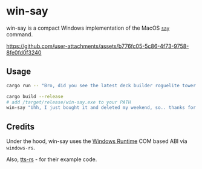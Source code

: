 # win-say

win-say is a compact Windows implementation of the MacOS [`say`](https://ss64.com/mac/say.html) command.

https://github.com/user-attachments/assets/b776fc05-5c86-4f73-9758-8fe0fd0f3240

## Usage

```bash
cargo run -- "Bro, did you see the latest deck builder roguelite tower defense tetris mazing game? It's kind of sick"

cargo build --release
# add /target/release/win-say.exe to your PATH
win-say "Uhh, I just bought it and deleted my weekend, so.. thanks for that I guess"
```

## Credits
Under the hood, win-say uses the [Windows Runtime](https://en.wikipedia.org/wiki/Windows_Runtime) COM based ABI via `windows-rs`.

Also, [tts-rs](https://github.com/ndarilek/tts-rs) - for their example code.
